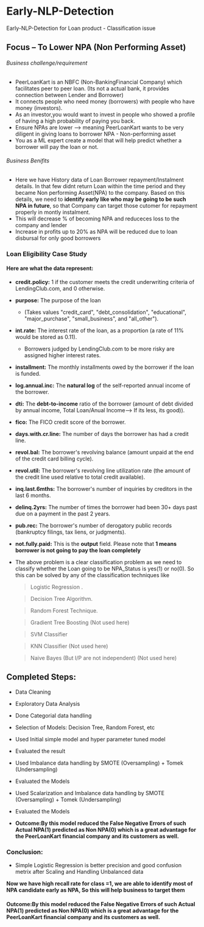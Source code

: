 # Early-NLP-Detection
Early-NLP-Detection for Loan product - Classification issue

## Focus – To Lower NPA (Non Performing Asset)
    
######    Business challenge/requirement
       
- PeerLoanKart is an NBFC (Non-BankingFinancial Company) which facilitates peer to peer loan. (Its not a actual bank, it provides connection between Lender and Borrower)
- It connects people who need money (borrowers) with people who have money (investors). 
- As an investor,you would want to invest in people who showed a profile of having a high probability of paying you back. 
- Ensure NPAs are lower –> meaning PeerLoanKart wants to be very diligent in giving loans to borrower
    NPA - Non-performing asset
- You as a ML expert create a model that will help predict whether a borrower will pay the loan or not. 

###### Business Benifits
- Here we have History data of Loan Borrower repayment/Instalment details. In that few didnt return Loan within the time period and they became Non performing Asset(NPA) to the company. Based on this details, we need to **identify early like who may be going to be such NPA in future**, so that Company can target those cutomer for repayment properly in montly instalment. 
- This will decrease % of becoming NPA and reduceces loss to the company and lender
-  Increase in profits up to 20% as NPA will be reduced due to loan disbursal for only good borrowers

### Loan Eligibility Case Study

#### Here are what the data represent:

* **credit.policy:** 1 if the customer meets the credit underwriting criteria of LendingClub.com, and 0 otherwise.
* **purpose:** The purpose of the loan 
    - (Takes values "credit_card", "debt_consolidation", "educational", "major_purchase", "small_business", and "all_other").
* **int.rate:** The interest rate of the loan, as a proportion (a rate of 11% would be stored as 0.11). 
    - Borrowers judged by LendingClub.com to be more risky are assigned higher interest rates.
* **installment:** The monthly installments owed by the borrower if the loan is funded.
* **log.annual.inc:** The **natural log** of the self-reported annual income of the borrower.
* **dti:** The **debt-to-income** ratio of the borrower (amount of debt divided by annual income, Total Loan/Anual Income--> If its less, its good)).
* **fico:** The FICO credit score of the borrower.
* **days.with.cr.line:** The number of days the borrower has had a credit line.
* **revol.bal:** The borrower's revolving balance (amount unpaid at the end of the credit card billing cycle).
* **revol.util:** The borrower's revolving line utilization rate (the amount of the credit line used relative to total credit available).
* **inq.last.6mths:** The borrower's number of inquiries by creditors in the last 6 months.
* **delinq.2yrs:** The number of times the borrower had been 30+ days past due on a payment in the past 2 years.
* **pub.rec:** The borrower's number of derogatory public records (bankruptcy filings, tax liens, or judgments).

* **not.fully.paid:** This is the **output** field. Please note that **1 means borrower is not going to pay the loan completely**

-  The above problem is a clear classification problem as we need to classify whether the Loan going to be NPA_Status is yes(1) or no(0). So this can be solved by any of the classification techniques like

    > Logistic Regression .

    > Decision Tree Algorithm.

    > Random Forest Technique.
    
    > Gradient Tree Boosting  (Not used here)
    
    > SVM Classifier
    
    > KNN Classifier (Not used here)
    
    > Naive Bayes (But I/P are not independent) (Not used here)
    
    
## Completed Steps:

- Data Cleaning
- Exploratory Data Analysis
- Done Categorial data handling
- Selection of Models: Decision Tree, Random Forest, etc

- Used Initial simple model and hyper parameter tuned model 
- Evaluated the result

- Used Imbalance data handling by SMOTE (Oversampling) + Tomek (Undersampling)
- Evaluated the Models

- Used Scalarization and Imbalance data handling by SMOTE (Oversampling) + Tomek (Undersampling)
-  Evaluated the Models


- **Outcome:By this model reduced the False Negative Errors of such Actual NPA(1) predicted as Non NPA(0)  which is a great advantage for the PeerLoanKart financial company and its customers as well.**


### Conclusion:

- Simple Logistic Regression  is better precision and good confusion metrix after Scaling and Handling Unbalanced data


**Now we  have high recall rate for class =1, we  are able to identify most of NPA candidate early as NPA, So this will help business to target them**

####  Outcome:By this model reduced the False Negative Errors of such Actual NPA(1) predicted as Non NPA(0)  which is a great advantage for the PeerLoanKart financial company and its customers as well.
    

